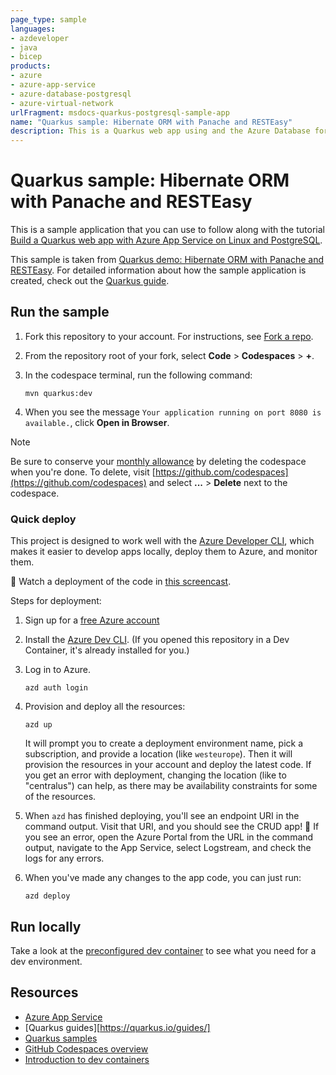 ```yaml
---
page_type: sample
languages:
- azdeveloper
- java
- bicep
products:
- azure
- azure-app-service
- azure-database-postgresql
- azure-virtual-network
urlFragment: msdocs-quarkus-postgresql-sample-app
name: "Quarkus sample: Hibernate ORM with Panache and RESTEasy"
description: This is a Quarkus web app using and the Azure Database for PostgreSQL flexible server.
---
```


# Quarkus sample: Hibernate ORM with Panache and RESTEasy

This is a sample application that you can use to follow along with the tutorial [Build a Quarkus web app with Azure App Service on Linux and PostgreSQL](https://learn.microsoft.com/azure/app-service/tutorial-java-quarkus-postgresql-app).

This sample is taken from [Quarkus demo: Hibernate ORM with Panache and RESTEasy](https://github.com/quarkusio/quarkus-quickstarts/tree/main/hibernate-orm-panache-quickstart). For detailed information about how the sample application is created, check out the [Quarkus guide](https://quarkus.io/guides/hibernate-orm-panache).

## Run the sample

1. Fork this repository to your account. For instructions, see [Fork a repo](https://docs.github.com/get-started/quickstart/fork-a-repo).

1. From the repository root of your fork, select **Code** > **Codespaces** > **+**.

1. In the codespace terminal, run the following command:

    ```shell
    mvn quarkus:dev
    ```

1. When you see the message `Your application running on port 8080 is available.`, click **Open in Browser**.

> [!NOTE]
> Be sure to conserve your [monthly allowance](https://docs.github.com/en/billing/managing-billing-for-github-codespaces/about-billing-for-github-codespaces) by deleting the codespace when you're done. To delete, visit [https://github.com/codespaces](https://github.com/codespaces) and select **...** > **Delete** next to the codespace.

### Quick deploy

This project is designed to work well with the [Azure Developer CLI](https://learn.microsoft.com/azure/developer/azure-developer-cli/overview), which makes it easier to develop apps locally, deploy them to Azure, and monitor them. 

🎥 Watch a deployment of the code in [this screencast](https://www.youtube.com/watch?v=JDlZ4TgPKYc).

Steps for deployment:

1. Sign up for a [free Azure account](https://azure.microsoft.com/free/)
2. Install the [Azure Dev CLI](https://learn.microsoft.com/azure/developer/azure-developer-cli/install-azd). (If you opened this repository in a Dev Container, it's already installed for you.)
3. Log in to Azure.

    ```shell
    azd auth login
    ```

4. Provision and deploy all the resources:

    ```shell
    azd up
    ```

    It will prompt you to create a deployment environment name, pick a subscription, and provide a location (like `westeurope`). Then it will provision the resources in your account and deploy the latest code. If you get an error with deployment, changing the location (like to "centralus") can help, as there may be availability constraints for some of the resources.

5. When `azd` has finished deploying, you'll see an endpoint URI in the command output. Visit that URI, and you should see the CRUD app! 🎉 If you see an error, open the Azure Portal from the URL in the command output, navigate to the App Service, select Logstream, and check the logs for any errors.

6. When you've made any changes to the app code, you can just run:

    ```shell
    azd deploy
    ```

## Run locally

Take a look at the [preconfigured dev container](.devcontainer/README.md) to see what you need for a dev environment.

## Resources

- [Azure App Service](https://azure.microsoft.com/products/app-service)
- [Quarkus guides][https://quarkus.io/guides/]
- [Quarkus samples](https://github.com/quarkusio/quarkus-quickstarts)
- [GitHub Codespaces overview](https://docs.github.com/en/codespaces/overview)
- [Introduction to dev containers](https://docs.github.com/en/codespaces/setting-up-your-project-for-codespaces/adding-a-dev-container-configuration/introduction-to-dev-containers)
